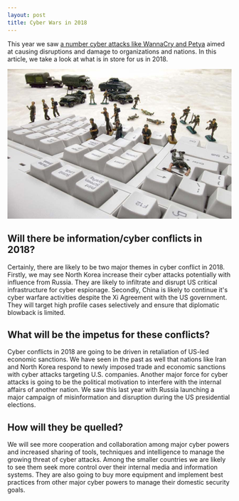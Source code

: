 ```yaml
---
layout: post
title: Cyber Wars in 2018
---
```


This year we saw [a number cyber attacks like WannaCry and Petya](https://lambdasec.github.io/Is-the-World-Ready-for-the-New-Generation-of-Self-Propagating-Ransomware/) aimed at causing disruptions and damage to organizations and nations. In this article, we take a look at what is in store for us in 2018.  

![Cyber Wars](../images/cyberwars.jpg)

## Will there be information/cyber conflicts in 2018?
Certainly, there are likely to be two major themes in cyber conflict in 2018. Firstly, we may see North Korea increase their cyber attacks potentially with influence from Russia. They are likely to infiltrate and disrupt US critical infrastructure for cyber espionage. Secondly, China is likely to continue it's cyber warfare activities despite the Xi Agreement with the US government. They will target high profile cases selectively and ensure that diplomatic blowback is limited. 

## What will be the impetus for these conflicts?
Cyber conflicts in 2018 are going to be driven in retaliation of US-led economic sanctions. We have seen in the past as well that nations like Iran and North Korea respond to newly imposed trade and economic sanctions with cyber attacks targeting U.S. companies. Another major force for cyber attacks is going to be the political motivation to interfere with the internal affairs of another nation. We saw this last year with Russia launching a major campaign of misinformation and disruption during the US presidential elections.

## How will they be quelled?
We will see more cooperation and collaboration among major cyber powers and increased sharing of tools, techniques and intelligence to manage the growing threat of cyber attacks. Among the smaller countries we are likely to see them seek more control over their internal media and information systems. They are also going to buy more equipment and implement best practices from other major cyber powers to manage their domestic security goals.
